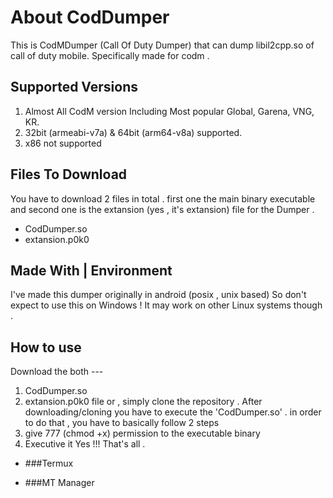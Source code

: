 
# About CodDumper
This is CodMDumper (Call Of Duty Dumper) that can dump libil2cpp.so of call of duty mobile.
Specifically made for codm .

## Supported Versions
1) Almost All CodM version Including Most popular Global, Garena, VNG, KR. 
2) 32bit (armeabi-v7a) & 64bit (arm64-v8a) supported.
3) x86 not supported

## Files To Download
You have to download 2 files in total . first one the main binary executable and
second one is the extansion (yes , it's extansion) file for the Dumper .
 * CodDumper.so
 * extansion.p0k0

## Made With | Environment
I've made this dumper originally in android (posix , unix based)
So don't expect to use this on Windows ! 
It may work on other Linux systems though .

## How to use
Download the both ---
   1) CodDumper.so
   2) extansion.p0k0
file or , simply clone the repository .
After downloading/cloning you have to execute the 'CodDumper.so' . in order to
do that , you have to basically follow 2 steps 
  1) give 777 (chmod +x) permission to the executable binary 
  2) Executive it
Yes !!! That's all .
* ###Termux

* ###MT Manager

